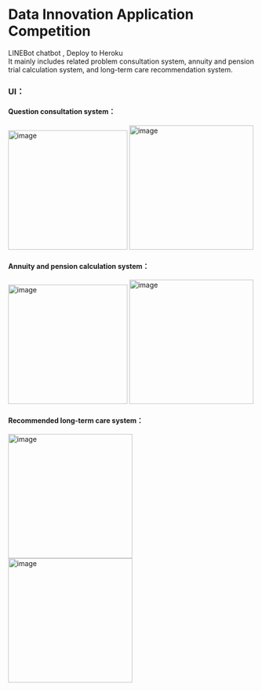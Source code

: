 # Data Innovation Application Competition
  LINEBot chatbot , Deploy to Heroku
<br>
It mainly includes related problem consultation system, annuity and pension trial calculation system, and long-term care recommendation system.
</br>


### UI：
#### Question consultation system：
<div style="display:inline-block">
  <img width="243" alt="image" src="https://user-images.githubusercontent.com/112559944/187951127-621864a4-5b1a-4ff6-863d-41b5da5c3857.png">
  <img width="253" alt="image" src="https://user-images.githubusercontent.com/112559944/187951175-d156ee12-cabe-41f2-a537-9a7f547b8523.png">
</div>

#### Annuity and pension calculation system：
<div style="display:inline-block">
  <img width="243" alt="image" src="https://user-images.githubusercontent.com/112559944/187951317-9294883f-be67-49ac-ab44-a7e8731a4ae1.png">
  <img width="253" alt="image" src="https://user-images.githubusercontent.com/112559944/187951350-2bcdb0cb-abcc-4dbd-8836-0a59e45dda7d.png">
</div>


#### Recommended long-term care system：
<div style="display:inline-block">
  <img width="253" alt="image" src="https://user-images.githubusercontent.com/112559944/187951429-bccfc6a4-80ef-45c1-9538-1c4dc450f929.png">
  <img width="253" alt="image" src="https://user-images.githubusercontent.com/112559944/187951451-e7f9985d-4dec-48a1-a254-95275110c9c1.png">
</div>
